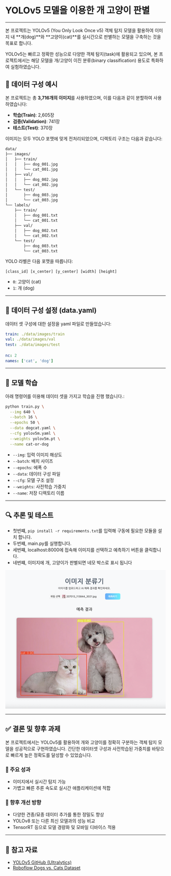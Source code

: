 # YOLOv5 모델을 이용한 개 고양이 판별

---

본 프로젝트는 YOLOv5 (You Only Look Once v5) 객체 탐지 모델을 활용하여 이미지 내 **개(dog)**와 **고양이(cat)**를 실시간으로 판별하는 모델을 구축하는 것을 목표로 합니다.

YOLOv5는 빠르고 정확한 성능으로 다양한 객체 탐지(task)에 활용되고 있으며, 본 프로젝트에서는 해당 모델을 개/고양이 이진 분류(binary classification) 용도로 특화하여 실험하였습니다.



## 📁 데이터 구성 예시


본 프로젝트는 총 **3,716개의 이미지**를 사용하였으며, 이를 다음과 같이 분할하여 사용하였습니다:

- **학습(Train)**: 2,605장  
- **검증(Validation)**: 741장  
- **테스트(Test)**: 370장  

이미지는 모두 YOLO 포맷에 맞게 전처리되었으며, 디렉토리 구조는 다음과 같습니다:
```
data/
├── images/
│   ├── train/
│   │   ├── dog_001.jpg
│   │   └── cat_001.jpg
│   ├── val/
│   │   ├── dog_002.jpg
│   │   └── cat_002.jpg
│   └── test/
│       ├── dog_003.jpg
│       └── cat_003.jpg
└── labels/
    ├── train/
    │   ├── dog_001.txt
    │   └── cat_001.txt
    ├── val/
    │   ├── dog_002.txt
    │   └── cat_002.txt
    └── test/
        ├── dog_003.txt
        └── cat_003.txt
```

YOLO 라벨은 다음 포맷을 따릅니다:

```
[class_id] [x_center] [y_center] [width] [height]
```

- `0`: 고양이 (cat)
- `1`: 개 (dog)

---

## 📝 데이터 구성 설정 (data.yaml)

데이터 셋 구성에 대한 설정을 yaml 파일로 만들었습니다:
```yaml
train: ./data/images/train
val: ./data/images/val
test: ./data/images/test

nc: 2
names: ['cat', 'dog']
```

---

## 🚀 모델 학습
아래 명령어를 이용해 데이터 셋을 가지고 학습을 진행 했습니다.:

```bash
python train.py \
  --img 640 \
  --batch 16 \
  --epochs 50 \
  --data dogcat.yaml \
  --cfg yolov5m.yaml \
  --weights yolov5m.pt \
  --name cat-or-dog
```

- `--img`: 입력 이미지 해상도
- `--batch`: 배치 사이즈
- `--epochs`: 에폭 수
- `--data`: 데이터 구성 파일
- `--cfg`: 모델 구조 설정
- `--weights`: 사전학습 가중치
- `--name`: 저장 디렉토리 이름

---


## 🔍 추론 및 테스트

- 첫번쨰, `pip install -r requirements.txt`를 입력해 구동에 필요한 모듈을 설치 합니다.
- 두번쨰, main.py를 실행합니다.
- 세번쨰, localhost:8000에 접속해 이미지를 선택하고 예측하기 버튼을 클릭합니다.
- 네번쨰, 이미지에 개, 고양이가 판별되면 네모 박스로 표시 됩니다

![샘플 이미지](picture/sample.png)

---

## ✅ 결론 및 향후 과제

본 프로젝트에서는 YOLOv5를 활용하여 개와 고양이를 정확히 구분하는 객체 탐지 모델을 성공적으로 구현하였습니다. 간단한 데이터셋 구성과 사전학습된 가중치를 바탕으로 빠르게 높은 정확도를 달성할 수 있었습니다.

### 📌 주요 성과
- 이미지에서 실시간 탐지 가능
- 가볍고 빠른 추론 속도로 실시간 애플리케이션에 적합

### 🔭 향후 개선 방향
- 다양한 견종/묘종 데이터 추가를 통한 정밀도 향상
- YOLOv8 또는 다른 최신 모델과의 성능 비교
- TensorRT 등으로 모델 경량화 및 모바일 디바이스 적용

---


## 📌 참고 자료

- [YOLOv5 GitHub (Ultralytics)](https://github.com/ultralytics/yolov5)
- [Roboflow Dogs vs. Cats Dataset](https://universe.roboflow.com/smartcarparkingsystem/cat-and-dog-u9yqb)
